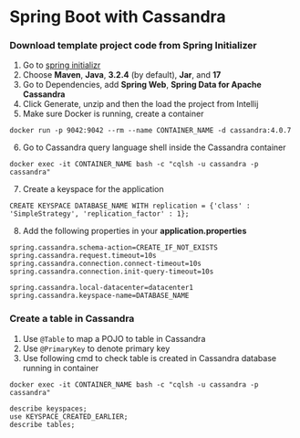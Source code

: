 # Spring Boot with Cassandra

### Download template project code from Spring Initializer
1. Go to [spring initializr](https://start.spring.io/)
2. Choose **Maven**, **Java**, **3.2.4** (by default), **Jar**, and **17**
3. Go to Dependencies, add **Spring Web**, **Spring Data for Apache Cassandra**
4. Click Generate, unzip and then the load the project from Intellij
5. Make sure Docker is running, create a container 
```
docker run -p 9042:9042 --rm --name CONTAINER_NAME -d cassandra:4.0.7
```
6. Go to Cassandra query language shell inside the Cassandra container
```
docker exec -it CONTAINER_NAME bash -c "cqlsh -u cassandra -p cassandra"
```
7. Create a keyspace for the application
```
CREATE KEYSPACE DATABASE_NAME WITH replication = {'class' : 'SimpleStrategy', 'replication_factor' : 1};
```
8. Add the following properties in your **application.properties**
```
spring.cassandra.schema-action=CREATE_IF_NOT_EXISTS
spring.cassandra.request.timeout=10s
spring.cassandra.connection.connect-timeout=10s
spring.cassandra.connection.init-query-timeout=10s

spring.cassandra.local-datacenter=datacenter1
spring.cassandra.keyspace-name=DATABASE_NAME
```

### Create a table in Cassandra
1. Use `@Table` to map a POJO to table in Cassandra
2. Use `@PrimaryKey` to denote primary key
3. Use following cmd to check table is created in Cassandra database running in container
```
docker exec -it CONTAINER_NAME bash -c "cqlsh -u cassandra -p cassandra"

describe keyspaces;
use KEYSPACE_CREATED_EARLIER;
describe tables;
```